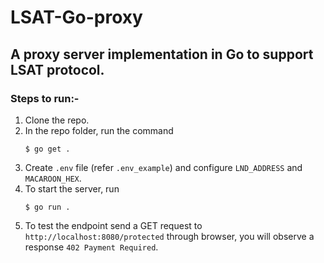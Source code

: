 # LSAT-Go-proxy

## A proxy server implementation in Go to support LSAT protocol.

### Steps to run:-

1. Clone the repo.
2. In the repo folder, run the command 
    ```shell
    $ go get .
    ```
3. Create `.env` file (refer `.env_example`) and configure `LND_ADDRESS` and `MACAROON_HEX`.
4. To start the server, run
    ```shell
    $ go run .
    ```
5. To test the endpoint send a GET request to `http://localhost:8080/protected` through browser, you will observe a response ```402 Payment Required```.
